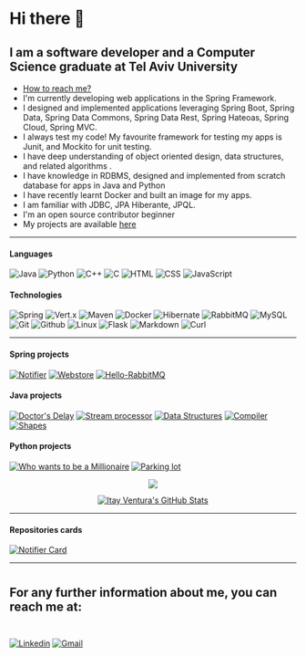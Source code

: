 # Hi there 👋 
## I am a software developer and a Computer Science graduate at Tel Aviv University
<!--- 🔭 I’m currently working on ... -->
- <a href="#contact">How to reach me?</a>
- I'm currently developing web applications in the Spring Framework.
- I designed and implemented applications leveraging Spring Boot, Spring Data, Spring Data Commons, Spring Data Rest, Spring Hateoas, Spring Cloud, Spring MVC.
- I always test my code! My favourite framework for testing my apps is Junit, and Mockito for unit testing.
- I have deep understanding of object oriented design, data structures, and related algorithms .
- I have knowledge in RDBMS, designed and implemented from scratch database for apps in Java and Python
- I have recently learnt Docker and built an image for my apps.
- I am familiar with JDBC, JPA Hiberante, JPQL.
- I'm an open source contributor beginner
- My projects are available [here](https://github.com/itayventura?tab=repositories)

---

#### Languages
![Java](https://img.shields.io/badge/-Java-8B4513?&logo=Java&logoColor=fff&style=plastic)
![Python](https://img.shields.io/badge/-Python-ffd757?&logo=Python&logoColor=3776AB&style=plastic)
![C++](https://img.shields.io/badge/-C++-00599C?&logo=c%2b%2b&logoColor=00599&style=plastic)
![C](https://img.shields.io/badge/-c-A8B9CC?&logo=C&logoColor=00599C&style=plastic)
![HTML](https://img.shields.io/badge/HTML-E34F26?style=plastic&logo=html5&logoColor=fff)
![CSS](https://img.shields.io/badge/CSS-1572B6?style=plastic&logo=css3&logoColor=fff)
![JavaScript](https://img.shields.io/badge/JavaScript-F7DF1E?style=plastic&logo=JavaScript&logoColor=000)

#### Technologies
![Spring](https://img.shields.io/badge/-Spring-6DB33F?&style=plastic&logo=spring&logoColor=fff)
![Vert.x](https://img.shields.io/badge/-Vert.x-000?&style=plastic&logo=eclipsevertdotx&logoColor=782A90)
![Maven](https://img.shields.io/badge/-Maven-C71A36?&style=plastic&logo=Apache%20Maven&logoColor=#C71A36)
![Docker](https://img.shields.io/badge/-Docker-2496ED?style=plastic&logo=Docker&logoColor=fff)
![Hibernate](https://img.shields.io/badge/-Hibernate-59666C?style=plastic&logo=hibernate)
![RabbitMQ](https://img.shields.io/badge/-RabbitMQ-FF6600?&style=plastic&logo=rabbitmq&logoColor=fff)
![MySQL](https://img.shields.io/badge/-MySQL-4479A1?style=plastic&logo=mysql&logoColor=fff&logoWidth=16)
![Git](https://img.shields.io/badge/-Git-F05032?style=plastic&logo=git&logoColor=fff)
![Github](https://img.shields.io/badge/-Github-000?&logo=github)
![Linux](https://img.shields.io/badge/Linux-FCC624?style=plastic&logo=linux&logoWidth=16&logoColor=fff)
![Flask](https://img.shields.io/badge/-Flask-white?&style=plastic&logo=flask&logoColor=black)
![Markdown](https://img.shields.io/badge/-Markdown-black?style=plastic&logo=markdown&logoColor=fff)
![Curl](https://img.shields.io/badge/-Curl-007600?&logo=curl&logoColor=073551&style=plastic)
<!-- https://img.shields.io/badge/-IntelliJ-000?&logo=IntelliJ%20Idea
-->
---
#### Spring projects
[![Notifier](https://img.shields.io/badge/Notifier-%20-yellow?style=plastic)](https://github.com/Itayventura/Notifier)
[![Webstore](https://img.shields.io/badge/Webstore-%20-brown?style=plastic)](https://github.com/Itayventura/webstore)
[![Hello-RabbitMQ](https://img.shields.io/badge/Hello%20RabbitMQ-%20-FF6600?style=plastic)](https://github.com/Itayventura/Hello-RabbitMQ)

#### Java projects
[![Doctor's Delay](https://img.shields.io/badge/Doctor's%20Delay-%20-red?style=plastic)](https://github.com/Itayventura/DoctorsDelay)
[![Stream processor](https://img.shields.io/badge/Stream%20Processor-%20-orange?style=plastic)](https://github.com/Itayventura/StreamProcessor)
[![Data Structures](https://img.shields.io/badge/Data%20Structuers%20and%20Algorithms-%20-green?style=plastic)](https://github.com/Itayventura/DataStructures)
[![Compiler](https://img.shields.io/badge/Compiler-%20-lightgrey?style=plastic)](https://github.com/Itayventura/COMPILATION)
[![Shapes](https://img.shields.io/badge/Shapes-%20-pink?style=plastic)](https://github.com/Itayventura/shape)


#### Python projects
[![Who wants to be a Millionaire](https://img.shields.io/badge/Who%20wants%20to%20be%20a%20millionaire-%20-blue?style=plastic)](https://github.com/Itayventura/WhoWantsToBeAMillionaire)
[![Parking lot](https://img.shields.io/badge/Parking%20lot-%20-yellowgreen?style=plastic)](https://github.com/Itayventura/ParkingLot)


<div style='list-style-type: none;  display:flex; justify-content:center; align-items:center; flex-direction:column'>
  <div style='margin-bottom:12px'>
    <a href="https://github.com/Itayventura/Itayventura">
      <img align="center" src="https://github-readme-stats.vercel.app/api/top-langs/?username=Itayventura&hide=c%2B%2B,c%23&theme=dark&langs_count=10&layout=compact" />
    </a>
  </div>
  <div>
    <a href="https://github.com/Itayventura/Itayventura">
      <img align="center" src="https://github-readme-stats.vercel.app/api?username=Itayventura&show_icons=true&line_height=27&count_private=true&hide=stars&theme=dark" alt="Itay Ventura's GitHub Stats" />
    </a>
  </div>
</div>
</div>

---
#### Repositories cards

[![Notifier Card](https://github-readme-stats.vercel.app/api/pin/?username=itayventura&repo=Notifier&show_owner=true&theme=dark)](https://github.com/itayventura/Notifier)


---
# <h2 id="contact">For any further information about me, you can reach me at:<br><br></h2>
[![Linkedin](https://img.shields.io/badge/-Linkedin-0A66C2?style=plastic&logo=linkedin)](https://www.linkedin.com/in/itayventura)
[![Gmail](https://img.shields.io/badge/-Gmail-EA4335?style=plastic&logo=Gmail&logoColor=white)](mailto:ventura.itay@gmail.com)

<!-- add stats:
https://github-readme-stats.vercel.app/api?username=itayventura&show_icons=true&theme=dark&line_height=40 -->
<!--
**Itayventura/Itayventura** is a ✨ _special_ ✨ repository because its `README.md` (this file) appears on your GitHub profile.

Here are some ideas to get you started:

- 🔭 I’m currently working on ...
- 🌱 I’m currently learning ...
- 👯 I’m looking to collaborate on ...
- 🤔 I’m looking for help with ...
- 💬 Ask me about ...
- 📫 How to reach me: ...
- 😄 Pronouns: ...
- ⚡ Fun fact: ...
-->


<!-- Most lang stats -->
<!--<a href="https://github.com/itayventura">
  <img align="center" src="https://github-readme-stats.vercel.app/api/top-langs/?username=itayventura&theme=dark&hide_langs_below=1" />
</a> -->
